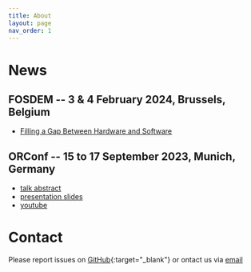 ```yaml
---
title: About
layout: page
nav_order: 1
---
```

# News

## FOSDEM -- 3 &amp; 4 February 2024, Brussels, Belgium

- [Filling a Gap Between Hardware and Software](https://fosdem.org/2024/schedule/event/fosdem-2024-2107-cologne-chip-gatemate-fpga-filling-a-gap-between-hardware-and-software-with-a-presentation-of-the-gmm-7550-module-/)

## ORConf -- 15 to 17 September 2023, Munich, Germany

- [talk abstract](https://orconf.org/#module-with-colognechip-gatemate-fpga-gmm-7550)
- [presentation slides](https://raw.githubusercontent.com/ak-fau/orconf23/master/gmm-7550/gmm-7550-orconf23_2023-09-15.pdf)
- [youtube](https://youtu.be/h0ak2YDY-Dk)

# Contact

Please report issues on [GitHub](https://github.com/gmm-7550/){:target="_blank"}
or ontact us via <a href="mailto:info@gmm7550.dev?subject=GMM-7550%20web%20inquiry">email</a>
